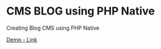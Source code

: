 # CMS BLOG using PHP Native
Creating Blog CMS using PHP Native

[Demp - Link](#http://andikajayaw.com/cms-php/)
